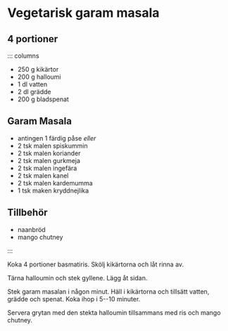 # Vegetarisk garam masala

## 4 portioner
::: columns

-   250 g kikärtor
-   200 g halloumi
-   1 dl vatten
-   2 dl grädde
-   200 g bladspenat

## Garam Masala

- antingen 1 färdig påse *eller*
- 2 tsk malen spiskummin
- 2 tsk malen koriander
- 2 tsk malen gurkmeja
- 2 tsk malen ingefära
- 2 tsk malen kanel
- 2 tsk malen kardemumma
- 1 tsk maken kryddnejlika

## Tillbehör

-   naanbröd
-   mango chutney

:::

Koka 4 portioner basmatiris. Skölj kikärtorna och låt rinna av.

Tärna halloumin och stek gyllene. Lägg åt sidan.

Stek garam masalan i någon minut. Häll i kikärtorna och tillsätt vatten, grädde och
spenat. Koka ihop i 5--10 minuter.

Servera grytan med den stekta halloumin tillsammans med ris och mango
chutney.
